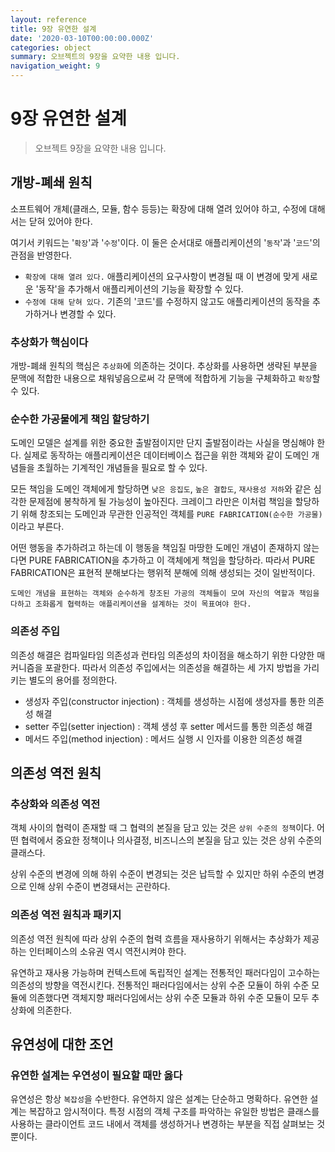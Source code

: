 ```yaml
---
layout: reference
title: 9장 유연한 설계
date: '2020-03-10T00:00:00.000Z'
categories: object
summary: 오브젝트의 9장을 요약한 내용 입니다.
navigation_weight: 9
---
```


# 9장 유연한 설계

> 오브젝트 9장을 요약한 내용 입니다.

## 개방-폐쇄 원칙

소프트웨어 개체\(클래스, 모듈, 함수 등등\)는 확장에 대해 열려 있어야 하고, 수정에 대해서는 닫혀 있어야 한다.

여기서 키워드는 '`확장`'과 '`수정`'이다. 이 둘은 순서대로 애플리케이션의 '`동작`'과 '`코드`'의 관점을 반영한다.

* `확장에 대해 열려 있다.` 애플리케이션의 요구사항이 변경될 때 이 변경에 맞게 새로운 '동작'을 추가해서 애플리케이션의 기능을 확장할 수 있다.
* `수정에 대해 닫혀 있다.` 기존의 '코드'를 수정하지 않고도 애플리케이션의 동작을 추가하거나 변경할 수 있다.

### 추상화가 핵심이다

개방-폐쇄 원칙의 핵심은 `추상화`에 의존하는 것이다. 추상화를 사용하면 생략된 부분을 문맥에 적합한 내용으로 채워넣음으로써 각 문맥에 적합하게 기능을 구체화하고 `확장`할 수 있다.

### 순수한 가공물에게 책임 할당하기

도메인 모델은 설계를 위한 중요한 출발점이지만 단지 출발점이라는 사실을 명심해야 한다. 실제로 동작하는 애플리케이션은 데이터베이스 접근을 위한 객체와 같이 도메인 개념들을 초월하는 기계적인 개념들을 필요로 할 수 있다.

모든 책임을 도메인 객체에게 할당하면 `낮은 응집도`, `높은 결합도`, `재사용성 저하`와 같은 심각한 문제점에 봉착하게 될 가능성이 높아진다. 크레이그 라만은 이처럼 책임을 할당하기 위해 창조되는 도메인과 무관한 인공적인 객체를 `PURE FABRICATION(순수한 가공물)`이라고 부른다.

어떤 행동을 추가하려고 하는데 이 행동을 책임질 마땅한 도메인 개념이 존재하지 않는다면 PURE FABRICATION을 추가하고 이 객체에게 책임을 할당하라. 따라서 PURE FABRICATION은 표현적 분해보다는 행위적 분해에 의해 생성되는 것이 일반적이다.

`도메인 개념을 표현하는 객체와 순수하게 창조된 가공의 객체들이 모여 자신의 역할과 책임을 다하고 조화롭게 협력하는 애플리케이션을 설계하는 것이 목표여야 한다.`

### 의존성 주입

의존성 해결은 컴파일타임 의존성과 런타임 의존성의 차이점을 해소하기 위한 다양한 매커니즘을 포괄한다. 따라서 의존성 주입에서는 의존성을 해결하는 세 가지 방법을 가리키는 별도의 용어를 정의한다.

* 생성자 주입\(constructor injection\) : 객체를 생성하는 시점에 생성자를 통한 의존성 해결
* setter 주입\(setter injection\) : 객체 생성 후 setter 메서드를 통한 의존성 해결
* 메서드 주입\(method injection\) : 메서드 실행 시 인자를 이용한 의존성 해결

## 의존성 역전 원칙

### 추상화와 의존성 역전

객체 사이의 협력이 존재할 때 그 협력의 본질을 담고 있는 것은 `상위 수준의 정책`이다. 어떤 협력에서 중요한 정책이나 의사결정, 비즈니스의 본질을 담고 있는 것은 상위 수준의 클래스다.

상위 수준의 변경에 의해 하위 수준이 변경되는 것은 납득할 수 있지만 하위 수준의 변경으로 인해 상위 수준이 변경돼서는 곤란하다.

### 의존성 역전 원칙과 패키지

의존성 역전 원칙에 따라 상위 수준의 협력 흐름을 재사용하기 위해서는 추상화가 제공하는 인터페이스의 소유권 역시 역전시켜야 한다.

유연하고 재사용 가능하며 컨텍스트에 독립적인 설계는 전통적인 패러다임이 고수하는 의존성의 방향을 역전시킨다. 전통적인 패러다임에서는 상위 수준 모듈이 하위 수준 모듈에 의존했다면 객체지향 패러다임에서는 상위 수준 모듈과 하위 수준 모듈이 모두 추상화에 의존한다.

## 유연성에 대한 조언

### 유연한 설계는 우연성이 필요할 때만 옳다

유연성은 항상 `복잡성`을 수반한다. 유연하지 않은 설계는 단순하고 명확하다. 유연한 설계는 복잡하고 암시적이다. 특정 시점의 객체 구조를 파악하는 유일한 방법은 클래스를 사용하는 클라이언트 코드 내에서 객체를 생성하거나 변경하는 부분을 직접 살펴보는 것뿐이다.

